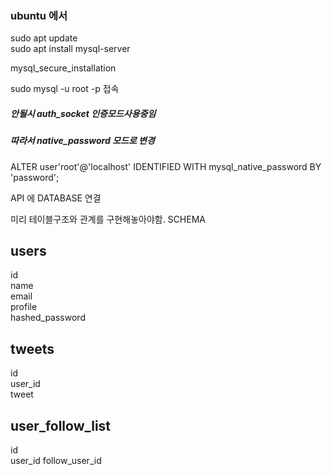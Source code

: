 

### ubuntu 에서
sudo apt update  
sudo apt install mysql-server  

mysql_secure_installation

sudo mysql -u root -p 접속 

##### 안될시 auth_socket 인증모드사용중임
##### 따라서 native_password 모드로 변경

ALTER user'root'@'localhost' IDENTIFIED WITH mysql_native_password BY 'password';


API 에 DATABASE 연결

미리 테이블구조와 관계를 구현해놓아야함. SCHEMA 

 ## users
 id  
 name  
 email  
 profile  
 hashed_password  
 
 
 ## tweets
 id  
 user_id  
 tweet  
 
 ## user_follow_list
 id  
 user_id
 follow_user_id
